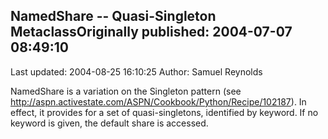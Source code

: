 ## NamedShare -- Quasi-Singleton MetaclassOriginally published: 2004-07-07 08:49:10 
Last updated: 2004-08-25 16:10:25 
Author: Samuel Reynolds 
 
NamedShare is a variation on the Singleton pattern (see http://aspn.activestate.com/ASPN/Cookbook/Python/Recipe/102187). In effect, it provides for a set of quasi-singletons, identified by keyword. If no keyword is given, the default share is accessed.